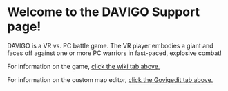 # Welcome to the DAVIGO Support page!

DAVIGO is a VR vs. PC battle game. The VR player embodies a giant and faces off against one or more PC warriors in fast-paced, explosive combat!

For information on the game, [click the wiki tab above.](/wiki/)

For information on the custom map editor, [click the Govigedit tab above.](/govigedit/)